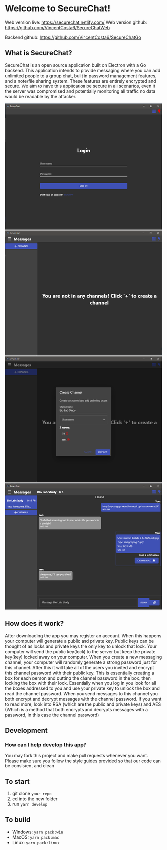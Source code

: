 # Welcome to SecureChat!

Web version live: https://securechat.netlify.com/
Web version github: https://github.com/VincentCosta6/SecureChatWeb

Backend github: https://github.com/VincentCosta6/SecureChatGo

## What is SecureChat?

SecureChat is an open source application built on Electron with a Go backend. This application intends to provide messaging where you can add unlimited people to a group chat, built in password management features, and a note/file sharing system. These features are entirely encrypted and secure. We aim to have this application be secure in all scenarios, even if the server was compromised and potentially monitoring all traffic no data would be readable by the attacker.

![Exmaple1](https://github.com/Mastermind-Group/SecureChat/blob/master/pic1.png)
![Exmaple2](https://github.com/Mastermind-Group/SecureChat/blob/master/pic2.png)
![Exmaple3](https://github.com/Mastermind-Group/SecureChat/blob/master/pic3.png)
![Exmaple4](https://github.com/Mastermind-Group/SecureChat/blob/master/pic4.png)

## How does it work?

After downloading the app you may register an account. When this happens your computer will generate a public and private key. Public keys can be thought of as locks and private keys the only key to unlock that lock. Your computer will send the public key(lock) to the server but keep the private key(key) locked away on your computer. When you create a new messaging channel, your computer will randomly generate a strong password just for this channel. After this it will take all of the users you invited and encrypt this channel password with their public key. This is essentially creating a box for each person and putting the channel password in the box, then locking the box with their lock. Essentially when you log in you look for all the boxes addressed to you and use your private key to unlock the box and read the channel password. When you send messages to this channel you both encrypt and decrypt messages with the channel password. If you want to read more, look into RSA (which are the public and private keys) and AES (Which is a method that both encrypts and decrypts messages with a password, in this case the channel password)

## Development

### How can I help develop this app?

You may fork this project and make pull requests whenever you want. Please make sure you follow the style guides provided so that our code can be consistent and clean

## To start

1. git clone `your repo`
2. cd into the new folder
3. run `yarn develop`

## To build

* Windows: `yarn pack:win`
* MacOS:   `yarn pack:mac`
* Linux:   `yarn pack:linux`
